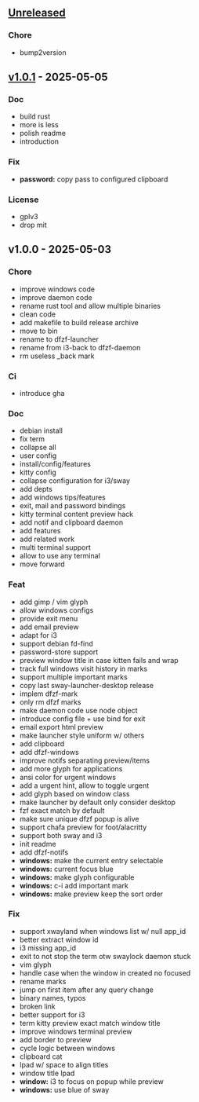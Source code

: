 <a name="unreleased"></a>
## [Unreleased]

### Chore
- bump2version


<a name="v1.0.1"></a>
## [v1.0.1] - 2025-05-05
### Doc
- build rust
- more is less
- polish readme
- introduction

### Fix
- **password:** copy pass to configured clipboard

### License
- gplv3
- drop mit


<a name="v1.0.0"></a>
## v1.0.0 - 2025-05-03
### Chore
- improve windows code
- improve daemon code
- rename rust tool and allow multiple binaries
- clean code
- add makefile to build release archive
- move to bin
- rename to dfzf-launcher
- rename from i3-back to dfzf-daemon
- rm useless _back mark

### Ci
- introduce gha

### Doc
- debian install
- fix term
- collapse all
- user config
- install/config/features
- kitty config
- collapse configuration for i3/sway
- add depts
- add windows tips/features
- exit, mail and password bindings
- kitty terminal content preview hack
- add notif and clipboard daemon
- add features
- add related work
- multi terminal support
- allow to use any terminal
- move forward

### Feat
- add gimp / vim glyph
- allow windows configs
- provide exit menu
- add email preview
- adapt for i3
- support debian fd-find
- password-store support
- preview window title in case kitten fails and wrap
- track full windows visit history in marks
- support multiple important marks
- copy last sway-launcher-desktop release
- implem dfzf-mark
- only rm dfzf marks
- make daemon code use node object
- introduce config file + use bind for exit
- email export html preview
- make launcher style uniform w/ others
- add clipboard
- add dfzf-windows
- improve notifs separating preview/items
- add more glyph for applications
- ansi color for urgent windows
- add a urgent hint, allow to toggle urgent
- add glyph based on window class
- make launcher by default only consider desktop
- fzf exact match by default
- make sure unique dfzf popup is alive
- support chafa preview for foot/alacritty
- support both sway and i3
- init readme
- add dfzf-notifs
- **windows:** make the current entry selectable
- **windows:** current focus blue
- **windows:** make glyph configurable
- **windows:** c-i add important mark
- **windows:** make preview keep the sort order

### Fix
- support xwayland when windows list w/ null app_id
- better extract window id
- i3 missing app_id
- exit to not stop the term otw swaylock daemon stuck
- vim glyph
- handle case when the window in created no focused
- rename marks
- jump on first item after any query change
- binary names, typos
- broken link
- better support for i3
- term kitty preview exact match window title
- improve windows terminal preview
- add border to preview
- cycle logic between windows
- clipboard cat
- lpad w/ space to align titles
- window title lpad
- **window:** i3 to focus on popup while preview
- **windows:** use blue of sway


[Unreleased]: https://github.com/parisni/dfzf/compare/v1.0.1...HEAD
[v1.0.1]: https://github.com/parisni/dfzf/compare/v1.0.0...v1.0.1
